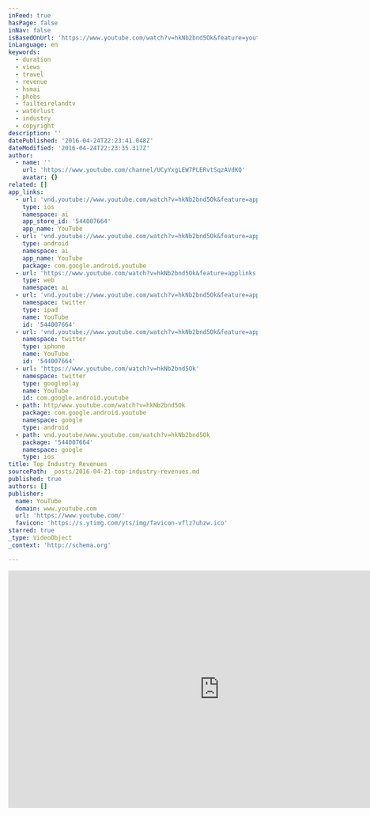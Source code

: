 ```yaml
---
inFeed: true
hasPage: false
inNav: false
isBasedOnUrl: 'https://www.youtube.com/watch?v=hkNb2bnd5Ok&feature=youtu.be'
inLanguage: en
keywords:
  - duration
  - views
  - travel
  - revenue
  - hsmai
  - phobs
  - failteirelandtv
  - waterlust
  - industry
  - copyright
description: ''
datePublished: '2016-04-24T22:23:41.048Z'
dateModified: '2016-04-24T22:23:35.317Z'
author:
  - name: ''
    url: 'https://www.youtube.com/channel/UCyYxgLEW7PLERvtSqzAVdKQ'
    avatar: {}
related: []
app_links:
  - url: 'vnd.youtube://www.youtube.com/watch?v=hkNb2bnd5Ok&feature=applinks'
    type: ios
    namespace: ai
    app_store_id: '544007664'
    app_name: YouTube
  - url: 'vnd.youtube://www.youtube.com/watch?v=hkNb2bnd5Ok&feature=applinks'
    type: android
    namespace: ai
    app_name: YouTube
    package: com.google.android.youtube
  - url: 'https://www.youtube.com/watch?v=hkNb2bnd5Ok&feature=applinks'
    type: web
    namespace: ai
  - url: 'vnd.youtube://www.youtube.com/watch?v=hkNb2bnd5Ok&feature=applinks'
    namespace: twitter
    type: ipad
    name: YouTube
    id: '544007664'
  - url: 'vnd.youtube://www.youtube.com/watch?v=hkNb2bnd5Ok&feature=applinks'
    namespace: twitter
    type: iphone
    name: YouTube
    id: '544007664'
  - url: 'https://www.youtube.com/watch?v=hkNb2bnd5Ok'
    namespace: twitter
    type: googleplay
    name: YouTube
    id: com.google.android.youtube
  - path: http/www.youtube.com/watch?v=hkNb2bnd5Ok
    package: com.google.android.youtube
    namespace: google
    type: android
  - path: vnd.youtube/www.youtube.com/watch?v=hkNb2bnd5Ok
    package: '544007664'
    namespace: google
    type: ios
title: Top Industry Revenues
sourcePath: _posts/2016-04-21-top-industry-revenues.md
published: true
authors: []
publisher:
  name: YouTube
  domain: www.youtube.com
  url: 'https://www.youtube.com/'
  favicon: 'https://s.ytimg.com/yts/img/favicon-vflz7uhzw.ico'
starred: true
_type: VideoObject
_context: 'http://schema.org'

---
```

<iframe src="https://cdn.embedly.com/widgets/media.html?src=https%3A%2F%2Fwww.youtube.com%2Fembed%2FhkNb2bnd5Ok%3Ffeature%3Doembed&amp;url=https%3A%2F%2Fwww.youtube.com%2Fwatch%3Fv%3DhkNb2bnd5Ok%26feature%3Dyoutu.be&amp;image=https%3A%2F%2Fi.ytimg.com%2Fvi%2FhkNb2bnd5Ok%2Fhqdefault.jpg&amp;key=b7d04c9b404c499eba89ee7072e1c4f7&amp;type=text%2Fhtml&amp;schema=youtube" width="854" height="480" scrolling="no" frameborder="0" allowfullscreen="" style=""></iframe>